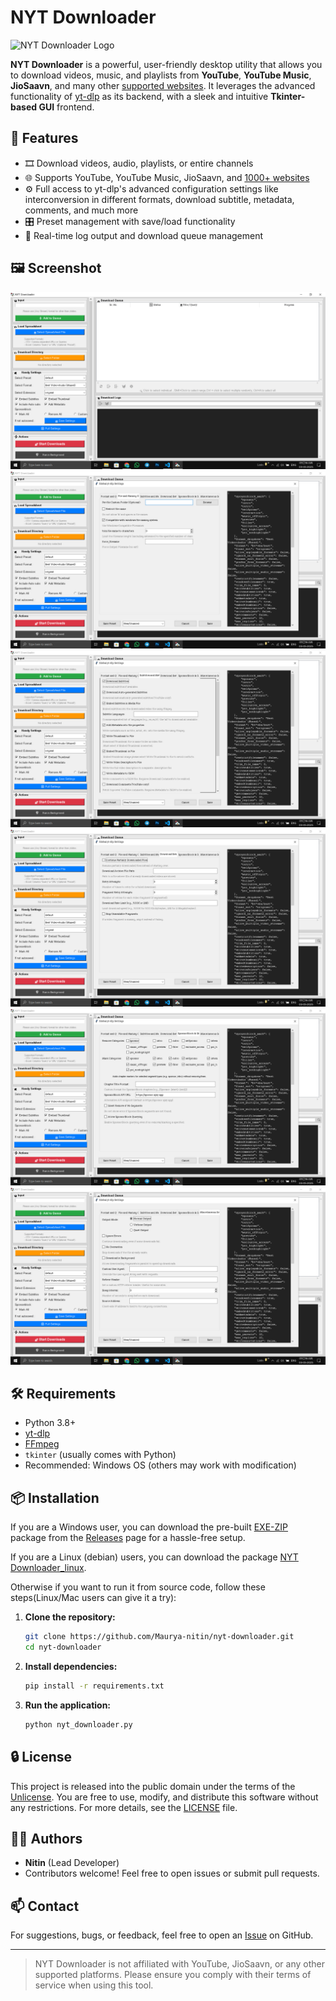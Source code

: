 
# NYT Downloader

![NYT Downloader Logo](/Assets/logo.ico)

**NYT Downloader** is a powerful, user-friendly desktop utility that allows you to download videos, music, and playlists from **YouTube**, **YouTube Music**, **JioSaavn**, and many other [supported websites](https://github.com/yt-dlp/yt-dlp/blob/master/supportedsites.md). It leverages the advanced functionality of [yt-dlp](https://github.com/yt-dlp/yt-dlp) as its backend, with a sleek and intuitive **Tkinter-based GUI** frontend.

## 🚀 Features

- 🎞️ Download videos, audio, playlists, or entire channels
- 🌐 Supports YouTube, YouTube Music, JioSaavn, and [1000+ websites](https://github.com/yt-dlp/yt-dlp/blob/master/supportedsites.md)
- ⚙️ Full access to yt-dlp's advanced configuration settings like interconversion in different formats, download subtitle, metadata, comments, and much more
- 🎛️ Preset management with save/load functionality
- 🧾 Real-time log output and download queue management

## 🖼️ Screenshot
![Main App](/Screenshots/Main.png)
![Full settings 2](/Screenshots/Full%20settings%20(2).png)
![Full settings 3](/Screenshots/Full%20settings%20(3).png)
![Full settings 4](/Screenshots/Full%20settings%20(4).png)
![Full settings 5](/Screenshots/Full%20settings%20(5).png)
![Full settings 6](/Screenshots/Full%20settings%20(6).png)

## 🛠️ Requirements

- Python 3.8+
- [yt-dlp](https://github.com/yt-dlp/yt-dlp)
- [FFmpeg](https://www.ffmpeg.org/download.html) 
- `tkinter` (usually comes with Python)
- Recommended: Windows OS (others may work with modification)

## 📦 Installation

If you are a Windows user, you can download the pre-built [EXE-ZIP](https://github.com/Maurya-Nitin/nyt-downloader/releases/download/v1.0.0/NYT.Downloader.zip) package from the [Releases](https://github.com/Maurya-nitin/nyt-downloader/releases) page for a hassle-free setup.

If you are a Linux (debian) users, you can download the package [NYT Downloader_linux](https://github.com/Maurya-Nitin/nyt-downloader/releases/download/v1.0.0/NYT.Downloader_linux.zip).

Otherwise if you want to run it from source code, follow these steps(Linux/Mac users can give it a try):

1. **Clone the repository:**
   ```bash
   git clone https://github.com/Maurya-nitin/nyt-downloader.git
   cd nyt-downloader
   ```

2. **Install dependencies:**
   ```bash
   pip install -r requirements.txt
   ```

3. **Run the application:**
   ```bash
   python nyt_downloader.py
   ```

## 🔒 License

This project is released into the public domain under the terms of the [Unlicense](https://unlicense.org). You are free to use, modify, and distribute this software without any restrictions. For more details, see the [LICENSE](LICENSE) file.

## 👨‍💻 Authors

- **Nitin** (Lead Developer)
- Contributors welcome! Feel free to open issues or submit pull requests.

## 📫 Contact

For suggestions, bugs, or feedback, feel free to open an [Issue](https://github.com/Maurya-nitin/nyt-downloader/issues) on GitHub.

---

> NYT Downloader is not affiliated with YouTube, JioSaavn, or any other supported platforms. Please ensure you comply with their terms of service when using this tool.
